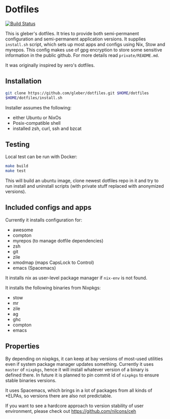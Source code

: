 # Dotfiles

[![Build Status](https://travis-ci.org/gleber/dotfiles.svg?branch=master)](https://travis-ci.org/gleber/dotfiles)

This is gleber's dotfiles. It tries to provide both semi-permanent configuration
and semi-permanent application versions. It supplies `install.sh` script, which
sets up most apps and configs using Nix, Stow and myrepos. This config makes use
of gpg encryption to store some sensitive information in the public github. For
more details read `private/README.md`.

It was originally inspired by xero's dotfiles.

## Installation

```sh
git clone https://github.com/gleber/dotfiles.git $HOME/dotfiles
$HOME/dotfiles/install.sh
```

Installer assumes the following:

* either Ubuntu or NixOs
* Posix-compatible shell
* installed zsh, curl, ssh and bzcat

## Testing

Local test can be run with Docker:

```sh
make build
make test
```

This will build an ubuntu image, clone newest dotfiles repo in it and try to run
install and uninstall scripts (with private stuff replaced with anonymized
versions).

## Included configs and apps

Currently it installs configuration for:

* awesome
* compton
* myrepos (to manage dotfile dependencies)
* zsh
* git
* zile
* xmodmap (maps CapsLock to Control)
* emacs (Spacemacs)

It installs nix as user-level package manager if `nix-env` is not found.

It installs the following binaries from Nixpkgs:

* stow
* mr
* zile
* ag
* ghc
* compton
* emacs

## Properties

By depending on nixpkgs, it can keep at bay versions of most-used utilities even
if system package manager updates something. Currently it uses `master` of
`nixpkgs`, hence it will install whatever version of a binary is defined there.
In future it is planned to pin commit id of `nixpkgs` to ensure stable binaries
versions.

It uses Spacemacs, which brings in a lot of packages from all kinds of *ELPAs,
so versions there are also not predictable.

If you want to see a hardcore approach to version stability of user
environment, please check out https://github.com/nilcons/ceh
